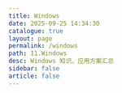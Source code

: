```yaml
---
title: Windows
date: 2025-09-25 14:34:30
catalogue: true
layout: page
permalink: /windows
path: 11.Windows
desc: Windows 知识、应用方案汇总
sidebar: false
article: false
---
```

